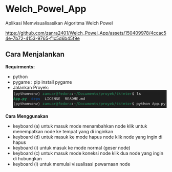 # Welch_Powel_App
Aplikasi Memvisualisasikan Algoritma Welch Powel

https://github.com/zanra2401/Welch_Powel_App/assets/150409978/4ccac54e-7b72-4153-9765-f1c5d6b45f9e


## Cara Menjalankan

**Requirments:**
- python
- pygame : pip install pygame
- Jalankan Proyek:  
  ![run proyek](https://raw.githubusercontent.com/zanra2401/Welch_Powel_App/readme/Screenshot%20from%202024-06-11%2020-46-58.png)  

**Cara Menggunakan**
- keyboard (a) untuk masuk mode menambahkan node klik untuk menempatkan node ke tempat yang di inginkan
- keyboard (d) untuk masuk ke mode hapus node klik node yang ingin di hapus
- keyboard (i) untuk masuk ke mode normal (geser node)
- keyboard (c) untuk masuk mode koneksi node klik dua node yang ingin di hubungkan
- keyboard (l) untuk memulai visualisasi pewarnaan node
